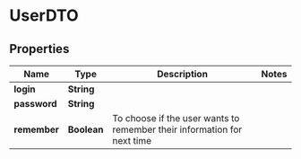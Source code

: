 

# UserDTO


## Properties

| Name | Type | Description | Notes |
|------------ | ------------- | ------------- | -------------|
|**login** | **String** |  |  |
|**password** | **String** |  |  |
|**remember** | **Boolean** | To choose if the user wants to remember their information for next time |  |



